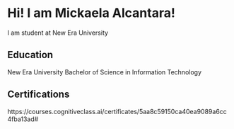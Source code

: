 <h1> Hi! I am Mickaela Alcantara! </h1>
I am student at New Era University

<h2> Education </h2>
New Era University
Bachelor of Science in Information Technology

<h2> Certifications </h2>
https://courses.cognitiveclass.ai/certificates/5aa8c59150ca40ea9089a6cc4fba13ad#


